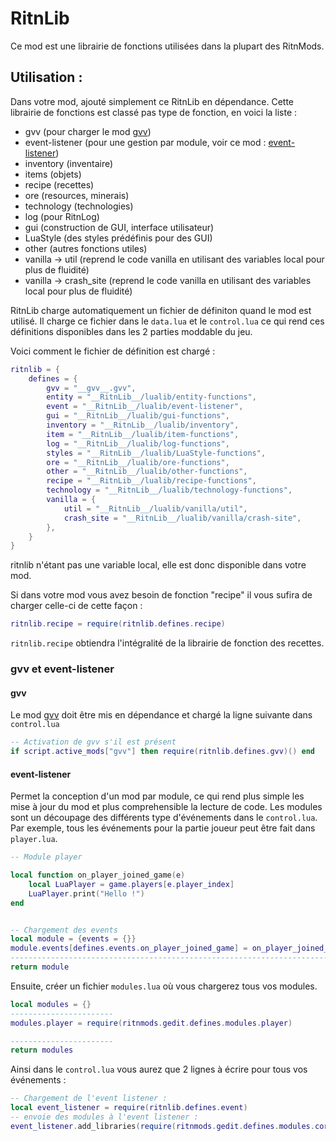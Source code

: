 # RitnLib

Ce mod est une librairie de fonctions utilisées dans la plupart des RitnMods.

## Utilisation :

Dans votre mod, ajouté simplement ce RitnLib en dépendance.
Cette librairie de fonctions est classé pas type de fonction, en voici la liste :

* gvv (pour charger le mod [gvv](https://mods.factorio.com/mod/gvv))
* event-listener (pour une gestion par module, voir ce mod : [event-listener](https://mods.factorio.com/mod/event-listener))
* inventory (inventaire)
* items (objets)
* recipe (recettes)
* ore (resources, minerais)
* technology (technologies)
* log (pour RitnLog)
* gui (construction de GUI, interface utilisateur)
* LuaStyle (des styles prédéfinis pour des GUI)
* other (autres fonctions utiles)
* vanilla -> util (reprend le code vanilla en utilisant des variables local pour plus de fluidité)
* vanilla -> crash_site (reprend le code vanilla en utilisant des variables local pour plus de fluidité)

RitnLib charge automatiquement un fichier de définiton quand le mod est utilisé. Il charge ce fichier dans le ``data.lua`` et le ``control.lua`` ce qui rend ces définitions disponibles dans les 2 parties moddable du jeu.

Voici comment le fichier de définition est chargé :

```lua
ritnlib = {
    defines = {
        gvv = "__gvv__.gvv",
        entity = "__RitnLib__/lualib/entity-functions",
        event = "__RitnLib__/lualib/event-listener",
        gui = "__RitnLib__/lualib/gui-functions",
        inventory = "__RitnLib__/lualib/inventory",
        item = "__RitnLib__/lualib/item-functions",
        log = "__RitnLib__/lualib/log-functions",
        styles = "__RitnLib__/lualib/LuaStyle-functions",
        ore = "__RitnLib__/lualib/ore-functions",
        other = "__RitnLib__/lualib/other-functions",
        recipe = "__RitnLib__/lualib/recipe-functions",
        technology = "__RitnLib__/lualib/technology-functions",
        vanilla = {
            util = "__RitnLib__/lualib/vanilla/util",
            crash_site = "__RitnLib__/lualib/vanilla/crash-site",
        },
    }
}
```
ritnlib n'étant pas une variable local, elle est donc disponible dans votre mod.

Si dans votre mod vous avez besoin de fonction "recipe" il vous sufira de charger celle-ci de cette façon :
```lua
ritnlib.recipe = require(ritnlib.defines.recipe)
```

``ritnlib.recipe`` obtiendra l'intégralité de la librairie de fonction des recettes.

### gvv et event-listener

#### gvv
Le mod [gvv](https://mods.factorio.com/mod/gvv) doit être mis en dépendance et chargé la ligne suivante dans ``control.lua``
```lua
-- Activation de gvv s'il est présent
if script.active_mods["gvv"] then require(ritnlib.defines.gvv)() end
```

#### event-listener
Permet la conception d'un mod par module, ce qui rend plus simple les mise à jour du mod et plus comprehensible la lecture de code.
Les modules sont un découpage des différents type d'événements dans le ``control.lua``.
Par exemple, tous les événements pour la partie joueur peut être fait dans ``player.lua``.

```lua
-- Module player

local function on_player_joined_game(e)
    local LuaPlayer = game.players[e.player_index]
    LuaPlayer.print("Hello !")
end


-- Chargement des events
local module = {events = {}}
module.events[defines.events.on_player_joined_game] = on_player_joined_game
-------------------------------------------------------------------------
return module
```

Ensuite, créer un fichier ``modules.lua`` où vous chargerez tous vos modules.
```lua
local modules = {}
-----------------------
modules.player = require(ritnmods.gedit.defines.modules.player)

-----------------------
return modules
```

Ainsi dans le ``control.lua`` vous aurez que 2 lignes à écrire pour tous vos événements :
```lua
-- Chargement de l'event listener :
local event_listener = require(ritnlib.defines.event)
-- envoie des modules à l'event listener :
event_listener.add_libraries(require(ritnmods.gedit.defines.modules.core))
```








